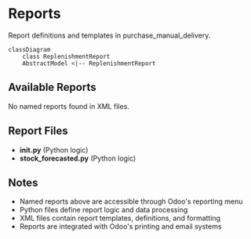 # Reports

Report definitions and templates in purchase_manual_delivery.

```mermaid
classDiagram
    class ReplenishmentReport
    AbstractModel <|-- ReplenishmentReport
```

## Available Reports

No named reports found in XML files.


## Report Files

- **__init__.py** (Python logic)
- **stock_forecasted.py** (Python logic)

## Notes
- Named reports above are accessible through Odoo's reporting menu
- Python files define report logic and data processing
- XML files contain report templates, definitions, and formatting
- Reports are integrated with Odoo's printing and email systems
